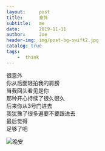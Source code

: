 ```yaml
---
layout:     post
title:      意外
subtitle:   me
date:       2019-11-11
author:     Joe
header-img: img/post-bg-swift2.jpg
catalog: true
tags:
    -  think   
---
```


很意外  
你从后面轻拍我的肩膀  
当我回头看见是你  
那种开心持续了很久很久  
后来你从3号门进去  
我犹豫了很多遍要不要跟进去  
最后觉得  
足够了吧  

![晚安](https://Joewn.github.io/img/xin.GIF)
